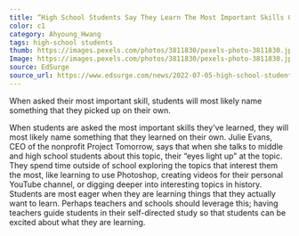 ```yaml
---
title: “High School Students Say They Learn The Most Important Skills Outside of School”
color: c1
category: Ahyoung_Hwang
tags: high-school students 
thumb: https://images.pexels.com/photos/3811830/pexels-photo-3811830.jpeg?auto=compress&cs=tinysrgb&w=350
Image: https://images.pexels.com/photos/3811830/pexels-photo-3811830.jpeg?auto=compress&cs=tinysrgb&w=600
source: EdSurge
source_url: https://www.edsurge.com/news/2022-07-05-high-school-students-say-they-learn-the-most-important-skills-outside-of-school
---
```


When asked their most important skill, students will most likely name something that they picked up on their own.
<!--more-->

When students are asked the most important skills they’ve learned, they will most likely name something that they learned on their own. Julie Evans, CEO of the nonprofit Project Tomorrow, says that when she talks to middle and high school students about this topic, their “eyes light up” at the topic. They spend time outside of school exploring the topics that interest them the most, like learning to use Photoshop, creating videos for their personal YouTube channel, or digging deeper into interesting topics in history. Students are most eager when they are learning things that they actually want to learn. Perhaps teachers and schools should leverage this; having teachers guide students in their self-directed study so that students can be excited about what they are learning. 
